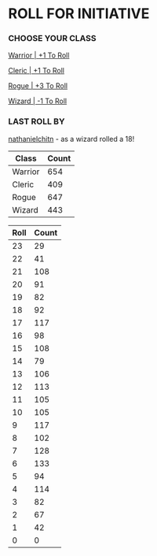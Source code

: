 # ROLL FOR INITIATIVE
### CHOOSE YOUR CLASS

[Warrior | +1 To Roll](https://github.com/benjaminsampica/benjaminsampica/issues/new?title=roll%7Cwarrior&body=Just+click+%27Submit+new+issue%27.)

[Cleric | +1 To Roll](https://github.com/benjaminsampica/benjaminsampica/issues/new?title=roll%7Ccleric&body=Just+click+%27Submit+new+issue%27.)

[Rogue | +3 To Roll](https://github.com/benjaminsampica/benjaminsampica/issues/new?title=roll%7Crogue&body=Just+click+%27Submit+new+issue%27.)

[Wizard | -1 To Roll](https://github.com/benjaminsampica/benjaminsampica/issues/new?title=roll%7Cwizard&body=Just+click+%27Submit+new+issue%27.)
### LAST ROLL BY
[nathanielchitn](https://www.github.com/nathanielchitn) - as a wizard rolled a 18!

|Class|Count|
|-|-|
|Warrior|654|
|Cleric|409|
|Rogue|647|
|Wizard|443|

|Roll|Count|
|-|-|
|23|29
|22|41
|21|108
|20|91
|19|82
|18|92
|17|117
|16|98
|15|108
|14|79
|13|106
|12|113
|11|105
|10|105
|9|117
|8|102
|7|128
|6|133
|5|94
|4|114
|3|82
|2|67
|1|42
|0|0
